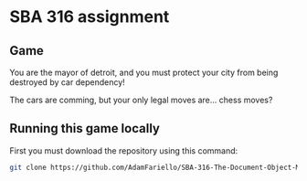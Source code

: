 # SBA 316 assignment
## Game
You are the mayor of detroit, and you must protect your city from being destroyed by car dependency!  

The cars are comming, but your only legal moves are... chess moves?


## Running this game locally
First you must download the repository using this command:
```bash
git clone https://github.com/AdamFariello/SBA-316-The-Document-Object-Model
```